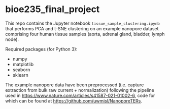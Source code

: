 # bioe235_final_project

This repo contains the Jupyter notebook `tissue_sample_clustering.ipynb` that performs PCA and t-SNE clustering on an example nanopore dataset comprising four human tissue samples (aorta, adrenal gland, bladder, lymph node). 

Required packages (for Python 3):
* numpy
* matplotlib
* seaborn
* sklearn

The example nanopore data have been preprocessed (i.e. capture extraction from bulk raw current + normalization) following the pipeline used in https://www.nature.com/articles/s41587-021-01002-6, code for which can be found at https://github.com/uwmisl/NanoporeTERs. 
